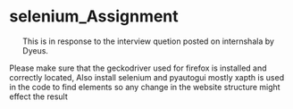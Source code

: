 # selenium_Assignment
<ul>This is in response to the interview quetion posted on internshala by Dyeus.</ul>
Please make sure that the geckodriver used for firefox is installed and correctly located,
Also install selenium and pyautogui
mostly xapth is used in the code to find elements so any change in the website structure might effect the result
